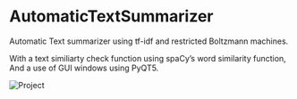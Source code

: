 # AutomaticTextSummarizer
Automatic Text summarizer using tf-idf and restricted Boltzmann machines.

With a text similiarty check function using spaCy’s word similarity function,
And a use of GUI windows using PyQT5.

![Project](https://user-images.githubusercontent.com/46377483/101336935-b85e6f80-3883-11eb-8daf-fc71b0293da0.png)
